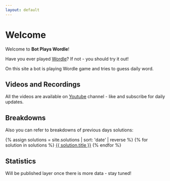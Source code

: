 ```yaml
---
layout: default
---
```


# Welcome

Welcome to **Bot Plays Wordle**!

Have you ever played [Wordle](https://www.nytimes.com/games/wordle/index.html)? If not - you should try it out!

On this site a bot is playing Wordle game and tries to guess daily word.

## Videos and Recordings 

All the videos are available on [Youtube](https://www.youtube.com/channel/UCHExvm1R3a7NFk5K89jUg7Q) channel - like and subscribe for daily updates.

<div class="g-ytsubscribe" data-channelid="UCHExvm1R3a7NFk5K89jUg7Q" data-layout="full" data-count="default"></div>

## Breakdowns

Also you can refer to breakdowns of previous days solutions:

{% assign solutions = site.solutions | sort: 'date' | reverse %}
{% for solution in solutions %}
<a href="{{ solution.url }}">{{ solution.title }}</a>
{% endfor %}

## Statistics

Will be published layer once there is more data - stay tuned!